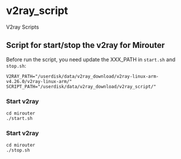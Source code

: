 # v2ray_script
V2ray Scripts

## Script for start/stop the v2ray for Mirouter
Before run the script, you need update the XXX_PATH in `start.sh` and `stop.sh`:
```
V2RAY_PATH="/userdisk/data/v2ray_download/v2ray-linux-arm-v4.26.0/v2ray-linux-arm/"
SCRIPT_PATH="/userdisk/data/v2ray_download/v2ray_script/"
```

### Start v2ray
```
cd mirouter
./start.sh
```

### Start v2ray
```
cd mirouter
./stop.sh
```
